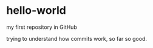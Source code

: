 # hello-world
my first repository in GitHub

trying to understand how commits work, so far so good.
